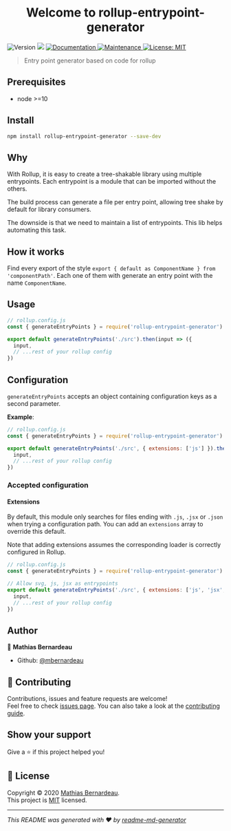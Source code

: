 <h1 align="center">Welcome to rollup-entrypoint-generator</h1>
<p>
  <img alt="Version" src="https://img.shields.io/badge/version-0.0.1-blue.svg?cacheSeconds=2592000" />
  <img src="https://img.shields.io/badge/node-%3E%3D10-blue.svg" />
  <a href="https://github.com/mbernardeau/rollup-entrypoint-generator#readme" target="_blank">
    <img alt="Documentation" src="https://img.shields.io/badge/documentation-yes-brightgreen.svg" />
  </a>
  <a href="https://github.com/mbernardeau/rollup-entrypoint-generator/graphs/commit-activity" target="_blank">
    <img alt="Maintenance" src="https://img.shields.io/badge/Maintained%3F-yes-green.svg" />
  </a>
  <a href="https://github.com/mbernardeau/rollup-entrypoint-generator/blob/master/LICENSE" target="_blank">
    <img alt="License: MIT" src="https://img.shields.io/github/license/mbernardeau/rollup-entrypoint-generator" />
  </a>
</p>

> Entry point generator based on code for rollup

## Prerequisites

- node >=10

## Install

```sh
npm install rollup-entrypoint-generator --save-dev
```

## Why

With Rollup, it is easy to create a tree-shakable library using multiple entrypoints. Each entrypoint is a module that can be imported without the others.

The build process can generate a file per entry point, allowing tree shake by default for library consumers.

The downside is that we need to maintain a list of entrypoints. This lib helps automating this task.

## How it works

Find every export of the style `export { default as ComponentName } from 'componentPath'`. Each one of them with generate an entry point with the name `ComponentName`.

## Usage

```js
// rollup.config.js
const { generateEntryPoints } = require('rollup-entrypoint-generator')

export default generateEntryPoints('./src').then(input => ({
  input,
  // ...rest of your rollup config
})
```

## Configuration

`generateEntryPoints` accepts an object containing configuration keys as a second parameter.

**Example**:

```js
// rollup.config.js
const { generateEntryPoints } = require('rollup-entrypoint-generator')

export default generateEntryPoints('./src', { extensions: ['js'] }).then(input => ({
  input,
  // ...rest of your rollup config
})
```

### Accepted configuration

#### Extensions

By default, this module only searches for files ending with `.js`, `.jsx` or `.json` when trying a configuration path. You can add an `extensions` array to override this default.

Note that adding extensions assumes the corresponding loader is correctly configured in Rollup.

```js
// rollup.config.js
const { generateEntryPoints } = require('rollup-entrypoint-generator')

// Allow svg, js, jsx as entrypoints
export default generateEntryPoints('./src', { extensions: ['js', 'jsx', 'svg'] }).then(input => ({
  input,
  // ...rest of your rollup config
})
```

## Author

👤 **Mathias Bernardeau**

- Github: [@mbernardeau](https://github.com/mbernardeau)

## 🤝 Contributing

Contributions, issues and feature requests are welcome!<br />Feel free to check [issues page](https://github.com/mbernardeau/rollup-entrypoint-generator/issues). You can also take a look at the [contributing guide](https://github.com/mbernardeau/rollup-entrypoint-generator/blob/master/CONTRIBUTING.md).

## Show your support

Give a ⭐️ if this project helped you!

## 📝 License

Copyright © 2020 [Mathias Bernardeau](https://github.com/mbernardeau).<br />
This project is [MIT](https://github.com/mbernardeau/rollup-entrypoint-generator/blob/master/LICENSE) licensed.

---

_This README was generated with ❤️ by [readme-md-generator](https://github.com/kefranabg/readme-md-generator)_
